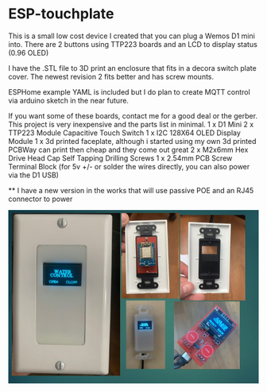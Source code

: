 # ESP-touchplate

This is a small low cost device I created that you can plug a Wemos D1 mini into.  There are 2 buttons using TTP223 boards and an LCD to display status (0.96 OLED)

I have the .STL file to 3D print an enclosure that fits in a decora switch plate cover.  The newest revision 2 fits better and has screw mounts.

ESPHome example YAML is included but I do plan to create MQTT control via arduino sketch in the near future.

If you want some of these boards, contact me for a good deal or the gerber.  This project is very inexpensive and the parts list in minimal.
1 x D1 Mini
2 x TTP223 Module Capacitive Touch Switch 
1 x I2C 128X64 OLED Display Module 
1 x 3d printed faceplate, although i started using my own 3d printed PCBWay can print then cheap and they come out great
2 x M2x6mm Hex Drive Head Cap Self Tapping Drilling Screws 
1 x 2.54mm PCB Screw Terminal Block (for 5v +/- or solder the wires directly, you can also power via the D1 USB)

** I have a new version in the works that will use passive POE and an RJ45 connector to power

![GitHub Logo](https://github.com/logichousepcb/ESP-touchplate/blob/main/esptouchplate.JPG)

